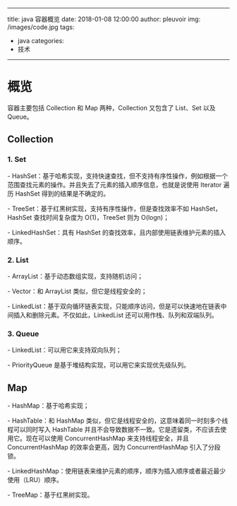 
---
title: java 容器概览
date: 2018-01-08 12:00:00
author: pleuvoir
img: /images/code.jpg
tags:
  - java
categories:
  - 技术
---

# 概览  
  
容器主要包括 Collection 和 Map 两种，Collection 又包含了 List、Set 以及 Queue。  
  
## Collection  
  
  
### 1. Set  
  
- HashSet：基于哈希实现，支持快速查找，但不支持有序性操作，例如根据一个范围查找元素的操作。并且失去了元素的插入顺序信息，也就是说使用 Iterator 遍历 HashSet 得到的结果是不确定的。  
  
- TreeSet：基于红黑树实现，支持有序性操作，但是查找效率不如 HashSet，HashSet 查找时间复杂度为 O(1)，TreeSet 则为 O(logn)；  
  
- LinkedHashSet：具有 HashSet 的查找效率，且内部使用链表维护元素的插入顺序。  
  
### 2. List  
  
- ArrayList：基于动态数组实现，支持随机访问；  
  
- Vector：和 ArrayList 类似，但它是线程安全的；  
  
- LinkedList：基于双向循环链表实现，只能顺序访问，但是可以快速地在链表中间插入和删除元素。不仅如此，LinkedList 还可以用作栈、队列和双端队列。  
  
### 3. Queue  
  
- LinkedList：可以用它来支持双向队列；  
  
- PriorityQueue 是基于堆结构实现，可以用它来实现优先级队列。  
  
## Map  
  
- HashMap：基于哈希实现；  
  
- HashTable：和 HashMap 类似，但它是线程安全的，这意味着同一时刻多个线程可以同时写入 HashTable 并且不会导致数据不一致。它是遗留类，不应该去使用它。现在可以使用 ConcurrentHashMap 来支持线程安全，并且 ConcurrentHashMap 的效率会更高，因为 ConcurrentHashMap 引入了分段锁。  
  
- LinkedHashMap：使用链表来维护元素的顺序，顺序为插入顺序或者最近最少使用（LRU）顺序。  
  
- TreeMap：基于红黑树实现。